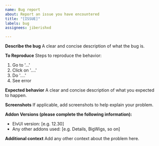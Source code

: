 ```yaml
---
name: Bug report
about: Report an issue you have encountered
title: "[ISSUE]"
labels: bug
assignees: jiberishxd

---
```


**Describe the bug**
A clear and concise description of what the bug is.

**To Reproduce**
Steps to reproduce the behavior:
1. Go to '...'
2. Click on '....'
3. Do '....'
4. See error

**Expected behavior**
A clear and concise description of what you expected to happen.

**Screenshots**
If applicable, add screenshots to help explain your problem.

**Addon Versions (please complete the following information):**
 - ElvUI version: [e.g. 12.30]
 - Any other addons used: [e.g. Details, BigWigs, so on]

**Additional context**
Add any other context about the problem here.
